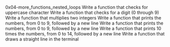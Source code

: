 0x04-more_functions_nested_loops
Write a function that checks for uppercase character
Write a function that checks for a digit (0 through 9)
Write a function that multiplies two integers
Write a function that prints the numbers, from 0 to 9, followed by a new line
Write a function that prints the numbers, from 0 to 9, followed by a new line
Write a function that prints 10 times the numbers, from 0 to 14, followed by a new line
Write a function that draws a straight line in the terminal
